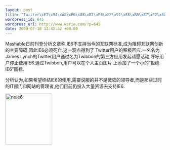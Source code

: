 ```yaml
--- 
layout: post
title: "Twitter\xE7\x94\xA8\xE6\x88\xB7\xE5\x8F\x91\xE8\xB5\xB7\xE2\x80\x9C\xE6\x8B\x92\xE7\xBB\x9DIE6\xE2\x80\x9D\xE8\xAF\xB7\xE6\x84\xBF\xE6\xB4\xBB\xE5\x8A\xA8"
wordpress_id: 645
wordpress_url: http://www.wsria.com/?p=645
date: 2009-07-18 13:42:32 +08:00
---
```

Mashable日前刊登分析文章称,IE6不支持当今的互联网标准,成为阻碍互联网创新的主要障碍,因此IE6必须死亡.这一观点得到了 Twitter用户的积极回应.一名名为James Lynch的Twitter用户通过名为Twibbon的第三方应用发起请愿活动,呼吁用户停止使用IE6.通过Twibbon,用户可以在个人主页图片 上添加了一个小的“拒绝IE6”图标.

分析认为,如果希望终结IE6的使用,需要说服的并不是微软的领导者,而是那些过时的IT部门和网站的管理者,他们目前仍投入大量资源去支持IE6.

<a href="http://www.wsria.com/wp-content/uploads/2009/07/noie6.gif"><img class="alignleft size-full wp-image-653" title="noie6" src="http://www.wsria.com/wp-content/uploads/2009/07/noie6.gif" alt="noie6" width="148" height="161" /></a>
